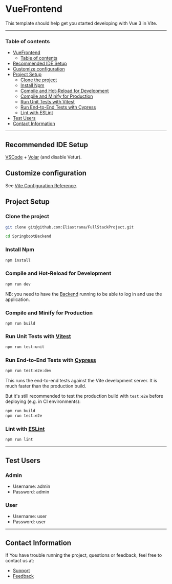 # VueFrontend

This template should help get you started developing with Vue 3 in Vite.

___

### Table of contents

- [VueFrontend](#vuefrontend)
  - [Table of contents](#table-of-contents)
- [Recommended IDE Setup](#recommended-ide-setup)
- [Customize configuration](#customize-configuration)
- [Project Setup](#project-setup)
  - [Clone the project](#clone-the-project)
  - [Install Npm](#install-npm)
  - [Compile and Hot-Reload for Development](#compile-and-hot-reload-for-development)
  - [Compile and Minify for Production](#compile-and-minify-for-production)
  - [Run Unit Tests with Vitest](#run-unit-tests-with-vitest)
  - [Run End-to-End Tests with Cypress](#run-end-to-end-tests-with-cypress)
  - [Lint with ESLint](#lint-with-eslint)
- [Test Users](#test-users)  
- [Contact Information](#contact-information)

---

## Recommended IDE Setup

[VSCode](https://code.visualstudio.com/) + [Volar](https://marketplace.visualstudio.com/items?itemName=Vue.volar) (and disable Vetur).

## Customize configuration

See [Vite Configuration Reference](https://vitejs.dev/config/).

## Project Setup

### Clone the project
```bash
git clone git@github.com:Eliastrana/FullStackProject.git
```
```bash
cd SpringbootBackend
```
### Install Npm
```sh
npm install
```

### Compile and Hot-Reload for Development

```sh
npm run dev
```
NB: you need to have the [Backend](https://github.com/Eliastrana/FullStackProject/tree/main/Backend/SpringbootBackend) running to be able to log in and use the application.

### Compile and Minify for Production

```
npm run build
``` 

### Run Unit Tests with [Vitest](https://vitest.dev/)

```sh
npm run test:unit
```

### Run End-to-End Tests with [Cypress](https://www.cypress.io/)

```sh
npm run test:e2e:dev
```

This runs the end-to-end tests against the Vite development server.
It is much faster than the production build.

But it's still recommended to test the production build with `test:e2e` before deploying (e.g. in CI environments):

```sh
npm run build
npm run test:e2e
```

### Lint with [ESLint](https://eslint.org/)

```sh
npm run lint
```
---
## Test Users
### Admin
- Username: admin
- Password: admin

### User
- Username: user
- Password: user
---
## Contact Information

If You have trouble running the project, questions or feedback, feel free to contact us at:

- [Support](mailto:support@quand.no)
- [Feedback](mailto:support@quand.no)
